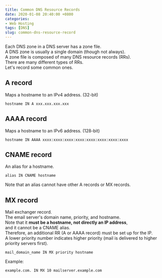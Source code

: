 ```yaml
---
title: Common DNS Resource Records
date: 2020-01-08 20:40:00 +0800
categories:
- Web Hosting
tags: [DNS]
slug: common-dns-resource-record
---
```

Each DNS zone in a DNS server has a zone file.  
A DNS zone is usually a single domain (though not always).  
A zone file is composed of many DNS resource records (RRs).  
There are many different types of RRs.  
Let's record some common ones.  

## A record
Maps a hostname to an IPv4 address. (32-bit)
```
hostname IN A xxx.xxx.xxx.xxx
```
<!--more-->
## AAAA record
Maps a hostname to an IPv6 address. (128-bit)
```
hostname IN AAAA xxxx:xxxx:xxxx:xxxx:xxxx:xxxx:xxxx:xxxx
```

## CNAME record
An alias for a hostname.
```
alias IN CNAME hostname
```
Note that an alias cannot have other A records or MX records.

## MX record
Mail exchanger record.  
The email server's domain name, priority, and hostname.  
Note that it **must be a hostname, not directly an IP address**,  
and it cannot be a CNAME alias.  
Therefore, an additional RR (A or AAAA record) must be set up for the IP.  
A lower priority number indicates higher priority (mail is delivered to higher priority servers first).  
```
mail_domain_name IN MX priority hostname
```
Example:
```
example.com. IN MX 10 mailserver.example.com
```
